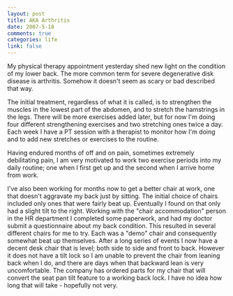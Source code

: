 ```yaml
--- 
layout: post
title: AKA Arthritis
date: 2007-5-18
comments: true
categories: life
link: false
---
```

My physical therapy appointment yesterday shed new light on the condition of my lower back.  The more common term for severe degenerative disk disease is arthritis.  Somehow it doesn't seem as scary or bad described that way.

The initial treatment, regardless of what it is called, is to strengthen the muscles in the lowest part of the abdomen, and to stretch the hamstrings in the legs.  There will be more exercises added later, but for now I'm doing four different strengthening exercises and two stretching ones twice a day.  Each week I have a PT session with a therapist to monitor how I'm doing and to add new stretches or exercises to the routine.

Having endured months of off and on pain, sometimes extremely debilitating pain, I am very motivated to work two exercise periods into my daily routine; one when I first get up and the second when I arrive home from work.

I've also been working for months now to get a better chair at work, one that doesn't aggravate my back just by sitting.   The initial choice of chairs included only ones that were fairly beat up.  Eventually I found on that only had a slight tilt to the right.  Working with the "chair accommodation" person in the HR department I completed some paperwork, and had my doctor submit a questionnaire about my back condition.  This resulted in several different chairs for me to try.  Each was a "demo" chair and consequently somewhat beat up themselves.  After a long series of events I now have a decent desk chair that is level; both side to side and front to back.  However it does not have a tilt lock so I am unable to prevent the chair from leaning back when I do, and there are days when that backward lean is very uncomfortable.  The company has ordered parts for my chair that will convert the seat pan tilt feature to a working back lock.  I have no idea how long that will take - hopefully not very.

